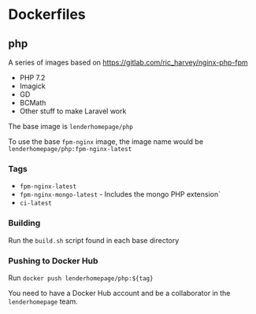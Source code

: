 # Dockerfiles

## php

A series of images based on https://gitlab.com/ric_harvey/nginx-php-fpm

* PHP 7.2
* Imagick
* GD
* BCMath
* Other stuff to make Laravel work

The base image is `lenderhomepage/php`

To use the base `fpm-nginx` image, the image name would be `lenderhomepage/php:fpm-nginx-latest`

### Tags

* `fpm-nginx-latest`
* `fpm-nginx-mongo-latest` - Includes the mongo PHP extension`
* `ci-latest`

### Building

Run the `build.sh` script found in each base directory

### Pushing to Docker Hub

Run `docker push lenderhomepage/php:${tag}`

You need to have a Docker Hub account and be a collaborator in the `lenderhomepage` team.
